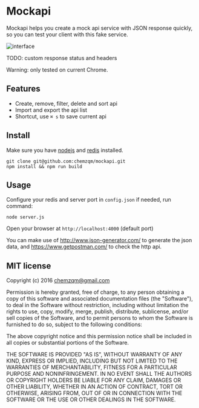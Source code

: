 # Mockapi

Mockapi helps you create a mock api service with JSON response quickly, so you
can test your client with this fake service.

<img src="http://7xrrpg.com2.z0.glb.qiniucdn.com/mockapi%20(2).gif" alt="interface">

TODO: custom response status and headers

Warning: only tested on current Chrome.

## Features

* Create, remove, filter, delete and sort api
* Import and export the api list
* Shortcut, use `⌘ s` to save current api

## Install

Make sure you have [nodejs](https://nodejs.org) and [redis](http://redis.io/)
installed.

    git clone git@github.com:chemzqm/mockapi.git
    npm install && npm run build

## Usage

Configure your redis and server port in `config.json` if needed, run command:

```
node server.js
```

Open your browser at `http://localhost:4000` (default port)

You can make use of http://www.json-generator.com/ to generate the json data,
and https://www.getpostman.com/ to check the http api.

## MIT license
Copyright (c) 2016 chemzqm@gmail.com

Permission is hereby granted, free of charge, to any person obtaining a copy of this software and associated documentation files (the "Software"), to deal in the Software without restriction, including without limitation the rights to use, copy, modify, merge, publish, distribute, sublicense, and/or sell copies of the Software, and to permit persons to whom the Software is furnished to do so, subject to the following conditions:

The above copyright notice and this permission notice shall be included in all copies or substantial portions of the Software.

THE SOFTWARE IS PROVIDED "AS IS", WITHOUT WARRANTY OF ANY KIND, EXPRESS OR IMPLIED, INCLUDING BUT NOT LIMITED TO THE WARRANTIES OF MERCHANTABILITY, FITNESS FOR A PARTICULAR PURPOSE AND NONINFRINGEMENT. IN NO EVENT SHALL THE AUTHORS OR COPYRIGHT HOLDERS BE LIABLE FOR ANY CLAIM, DAMAGES OR OTHER LIABILITY, WHETHER IN AN ACTION OF CONTRACT, TORT OR OTHERWISE, ARISING FROM, OUT OF OR IN CONNECTION WITH THE SOFTWARE OR THE USE OR OTHER DEALINGS IN THE SOFTWARE.
